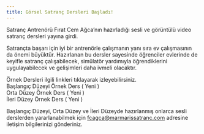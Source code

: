 ```yaml
---
title: Görsel Satranç Dersleri Başladı!
---
```


Satranç Antrenörü Fırat Cem Ağca’nın hazırladığı sesli ve görüntülü video satranç dersleri yayına girdi.

Satrançta başarı için iyi bir antrenörle çalışmanın yanı sıra ev çalışmasının da önemi büyüktür. Hazırlanan bu dersler sayesinde öğrenciler evlerinde de keyifle satranç çalışabilecek, simülatör yardımıyla öğrendiklerini uygulayabilecek ve gelişimleri daha ivmeli olacaktır.

Örnek Dersleri ilgili linkleri tıklayarak izleyebilirsiniz.  
Başlangıç Düzeyi Örnek Ders ( Yeni )  
Orta Düzey Örnek Ders ( Yeni )  
İleri Düzey Örnek Ders ( Yeni )  

Başlangıç Düzeyi, Orta Düzey ve İleri Düzeyde hazırlanmış onlarca sesli derslerden yararlanabilmek için fcagca@marmarissatranc.com  adresine iletişim bilgilerinizi gönderiniz.
